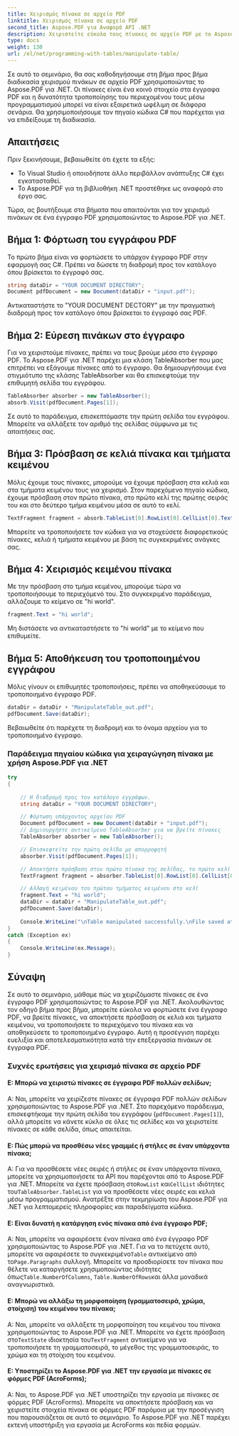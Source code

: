 ```yaml
---
title: Χειρισμός πίνακα σε αρχείο PDF
linktitle: Χειρισμός πίνακα σε αρχείο PDF
second_title: Aspose.PDF για Αναφορά API .NET
description: Χειριστείτε εύκολα τους πίνακες σε αρχείο PDF με το Aspose.PDF για .NET.
type: docs
weight: 130
url: /el/net/programming-with-tables/manipulate-table/
---
```

Σε αυτό το σεμινάριο, θα σας καθοδηγήσουμε στη βήμα προς βήμα διαδικασία χειρισμού πινάκων σε αρχείο PDF χρησιμοποιώντας το Aspose.PDF για .NET. Οι πίνακες είναι ένα κοινό στοιχείο στα έγγραφα PDF και η δυνατότητα τροποποίησης του περιεχομένου τους μέσω προγραμματισμού μπορεί να είναι εξαιρετικά ωφέλιμη σε διάφορα σενάρια. Θα χρησιμοποιήσουμε τον πηγαίο κώδικα C# που παρέχεται για να επιδείξουμε τη διαδικασία.

## Απαιτήσεις

Πριν ξεκινήσουμε, βεβαιωθείτε ότι έχετε τα εξής:

- Το Visual Studio ή οποιοδήποτε άλλο περιβάλλον ανάπτυξης C# έχει εγκατασταθεί.
- Το Aspose.PDF για τη βιβλιοθήκη .NET προστέθηκε ως αναφορά στο έργο σας.

Τώρα, ας βουτήξουμε στα βήματα που απαιτούνται για τον χειρισμό πινάκων σε ένα έγγραφο PDF χρησιμοποιώντας το Aspose.PDF για .NET.

## Βήμα 1: Φόρτωση του εγγράφου PDF

Το πρώτο βήμα είναι να φορτώσετε το υπάρχον έγγραφο PDF στην εφαρμογή σας C#. Πρέπει να δώσετε τη διαδρομή προς τον κατάλογο όπου βρίσκεται το έγγραφό σας.

```csharp
string dataDir = "YOUR DOCUMENT DIRECTORY";
Document pdfDocument = new Document(dataDir + "input.pdf");
```

Αντικαταστήστε το "YOUR DOCUMENT DECTORY" με την πραγματική διαδρομή προς τον κατάλογο όπου βρίσκεται το έγγραφό σας PDF.

## Βήμα 2: Εύρεση πινάκων στο έγγραφο

Για να χειριστούμε πίνακες, πρέπει να τους βρούμε μέσα στο έγγραφο PDF. Το Aspose.PDF για .NET παρέχει μια κλάση TableAbsorber που μας επιτρέπει να εξάγουμε πίνακες από το έγγραφο. Θα δημιουργήσουμε ένα στιγμιότυπο της κλάσης TableAbsorber και θα επισκεφτούμε την επιθυμητή σελίδα του εγγράφου.

```csharp
TableAbsorber absorber = new TableAbsorber();
absorb.Visit(pdfDocument.Pages[1]);
```

Σε αυτό το παράδειγμα, επισκεπτόμαστε την πρώτη σελίδα του εγγράφου. Μπορείτε να αλλάξετε τον αριθμό της σελίδας σύμφωνα με τις απαιτήσεις σας.

## Βήμα 3: Πρόσβαση σε κελιά πίνακα και τμήματα κειμένου

Μόλις έχουμε τους πίνακες, μπορούμε να έχουμε πρόσβαση στα κελιά και στα τμήματα κειμένου τους για χειρισμό. Στον παρεχόμενο πηγαίο κώδικα, έχουμε πρόσβαση στον πρώτο πίνακα, στο πρώτο κελί της πρώτης σειράς του και στο δεύτερο τμήμα κειμένου μέσα σε αυτό το κελί.

```csharp
TextFragment fragment = absorb.TableList[0].RowList[0].CellList[0].TextFragments[1];
```

Μπορείτε να τροποποιήσετε τον κώδικα για να στοχεύσετε διαφορετικούς πίνακες, κελιά ή τμήματα κειμένου με βάση τις συγκεκριμένες ανάγκες σας.

## Βήμα 4: Χειρισμός κειμένου πίνακα

Με την πρόσβαση στο τμήμα κειμένου, μπορούμε τώρα να τροποποιήσουμε το περιεχόμενό του. Στο συγκεκριμένο παράδειγμα, αλλάζουμε το κείμενο σε "hi world".

```csharp
fragment.Text = "hi world";
```

Μη διστάσετε να αντικαταστήσετε το "hi world" με το κείμενο που επιθυμείτε.

## Βήμα 5: Αποθήκευση του τροποποιημένου εγγράφου

Μόλις γίνουν οι επιθυμητές τροποποιήσεις, πρέπει να αποθηκεύσουμε το τροποποιημένο έγγραφο PDF.

```csharp
dataDir = dataDir + "ManipulateTable_out.pdf";
pdfDocument.Save(dataDir);
```

Βεβαιωθείτε ότι παρέχετε τη διαδρομή και το όνομα αρχείου για το τροποποιημένο έγγραφο.


### Παράδειγμα πηγαίου κώδικα για χειραγώγηση πίνακα με χρήση Aspose.PDF για .NET

```csharp
try
{
	
	// Η διαδρομή προς τον κατάλογο εγγράφων.
	string dataDir = "YOUR DOCUMENT DIRECTORY";

	// Φόρτωση υπάρχοντος αρχείου PDF
	Document pdfDocument = new Document(dataDir + "input.pdf");
	// Δημιουργήστε αντικείμενο TableAbsorber για να βρείτε πίνακες
	TableAbsorber absorber = new TableAbsorber();

	// Επισκεφτείτε την πρώτη σελίδα με απορροφητή
	absorber.Visit(pdfDocument.Pages[1]);

	// Αποκτήστε πρόσβαση στον πρώτο πίνακα της σελίδας, το πρώτο κελί και τα τμήματα κειμένου σε αυτόν
	TextFragment fragment = absorber.TableList[0].RowList[0].CellList[0].TextFragments[1];

	// Αλλαγή κειμένου του πρώτου τμήματος κειμένου στο κελί
	fragment.Text = "hi world";
	dataDir = dataDir + "ManipulateTable_out.pdf";
	pdfDocument.Save(dataDir);
	
	Console.WriteLine("\nTable manipulated successfully.\nFile saved at " + dataDir);
}
catch (Exception ex)
{
	Console.WriteLine(ex.Message);
}
```

## Σύναψη

Σε αυτό το σεμινάριο, μάθαμε πώς να χειριζόμαστε πίνακες σε ένα έγγραφο PDF χρησιμοποιώντας το Aspose.PDF για .NET. Ακολουθώντας τον οδηγό βήμα προς βήμα, μπορείτε εύκολα να φορτώσετε ένα έγγραφο PDF, να βρείτε πίνακες, να αποκτήσετε πρόσβαση σε κελιά και τμήματα κειμένου, να τροποποιήσετε το περιεχόμενο του πίνακα και να αποθηκεύσετε το τροποποιημένο έγγραφο. Αυτή η προσέγγιση παρέχει ευελιξία και αποτελεσματικότητα κατά την επεξεργασία πινάκων σε έγγραφα PDF.

### Συχνές ερωτήσεις για χειρισμό πίνακα σε αρχείο PDF

#### Ε: Μπορώ να χειριστώ πίνακες σε έγγραφα PDF πολλών σελίδων;

Α: Ναι, μπορείτε να χειρίζεστε πίνακες σε έγγραφα PDF πολλών σελίδων χρησιμοποιώντας το Aspose.PDF για .NET. Στο παρεχόμενο παράδειγμα, επισκεφτήκαμε την πρώτη σελίδα του εγγράφου (`pdfDocument.Pages[1]`), αλλά μπορείτε να κάνετε κύκλο σε όλες τις σελίδες και να χειριστείτε πίνακες σε κάθε σελίδα, όπως απαιτείται.

#### Ε: Πώς μπορώ να προσθέσω νέες γραμμές ή στήλες σε έναν υπάρχοντα πίνακα;

 Α: Για να προσθέσετε νέες σειρές ή στήλες σε έναν υπάρχοντα πίνακα, μπορείτε να χρησιμοποιήσετε τα API που παρέχονται από το Aspose.PDF για .NET. Μπορείτε να έχετε πρόσβαση στο`RowList` και`CellList` ιδιότητες του`TableAbsorber.TableList` για να προσθέσετε νέες σειρές και κελιά μέσω προγραμματισμού. Ανατρέξτε στην τεκμηρίωση του Aspose.PDF για .NET για λεπτομερείς πληροφορίες και παραδείγματα κώδικα.

#### Ε: Είναι δυνατή η κατάργηση ενός πίνακα από ένα έγγραφο PDF;

 Α: Ναι, μπορείτε να αφαιρέσετε έναν πίνακα από ένα έγγραφο PDF χρησιμοποιώντας το Aspose.PDF για .NET. Για να το πετύχετε αυτό, μπορείτε να αφαιρέσετε το συγκεκριμένο`Table` αντικείμενο από το`Page.Paragraphs` συλλογή. Μπορείτε να προσδιορίσετε τον πίνακα που θέλετε να καταργήσετε χρησιμοποιώντας ιδιότητες όπως`Table.NumberOfColumns`, `Table.NumberOfRows`και άλλα μοναδικά αναγνωριστικά.

#### Ε: Μπορώ να αλλάξω τη μορφοποίηση (γραμματοσειρά, χρώμα, στοίχιση) του κειμένου του πίνακα;

 Α: Ναι, μπορείτε να αλλάξετε τη μορφοποίηση του κειμένου του πίνακα χρησιμοποιώντας το Aspose.PDF για .NET. Μπορείτε να έχετε πρόσβαση στο`TextState` ιδιοκτησία του`TextFragment` αντικείμενο για να τροποποιήσετε τη γραμματοσειρά, το μέγεθος της γραμματοσειράς, το χρώμα και τη στοίχιση του κειμένου.

#### Ε: Υποστηρίζει το Aspose.PDF για .NET την εργασία με πίνακες σε φόρμες PDF (AcroForms);

Α: Ναι, το Aspose.PDF για .NET υποστηρίζει την εργασία με πίνακες σε φόρμες PDF (AcroForms). Μπορείτε να αποκτήσετε πρόσβαση και να χειριστείτε στοιχεία πίνακα σε φόρμες PDF παρόμοια με την προσέγγιση που παρουσιάζεται σε αυτό το σεμινάριο. Το Aspose.PDF για .NET παρέχει εκτενή υποστήριξη για εργασία με AcroForms και πεδία φορμών.
